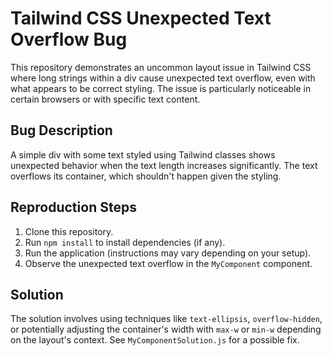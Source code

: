 # Tailwind CSS Unexpected Text Overflow Bug

This repository demonstrates an uncommon layout issue in Tailwind CSS where long strings within a div cause unexpected text overflow, even with what appears to be correct styling. The issue is particularly noticeable in certain browsers or with specific text content.

## Bug Description
A simple div with some text styled using Tailwind classes shows unexpected behavior when the text length increases significantly. The text overflows its container, which shouldn't happen given the styling.

## Reproduction Steps
1. Clone this repository.
2. Run `npm install` to install dependencies (if any).
3. Run the application (instructions may vary depending on your setup).
4. Observe the unexpected text overflow in the `MyComponent` component.

## Solution
The solution involves using techniques like `text-ellipsis`, `overflow-hidden`, or potentially adjusting the container's width with `max-w` or `min-w` depending on the layout's context.  See `MyComponentSolution.js` for a possible fix.
